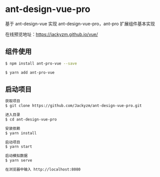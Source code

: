 # ant-design-vue-pro

基于 ant-design-vue 实现 ant-design-vue-pro，ant-pro 扩展组件基本实现

在线预览地址：<a href="https://jackyzm.github.io/vue/" target="_blank">https://jackyzm.github.io/vue/</a>

## 组件使用

```sh
$ npm install ant-pro-vue --save

$ yarn add ant-pro-vue

```

## 启动项目

```sh
获取项目
$ git clone https://github.com/Jackyzm/ant-design-vue-pro.git

进入目录
$ cd ant-design-vue-pro

安装依赖
$ yarn install

启动项目
$ yarn start

启动模拟数据
$ yarn serve

在浏览器中输入 http://localhost:8080
```
